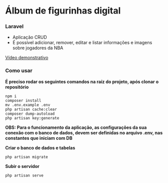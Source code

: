 # Álbum de figurinhas digital
### Laravel
- Aplicação CRUD
- É possível adicionar, remover, editar e listar informações e imagens sobre jogadores da NBA<br>

<a href="https://www.youtube.com/watch?v=Mcgfb09kvHw" target="_blank" rel="noopener noreferrer">Vídeo demonstrativo</a><br>
### Como usar
**É preciso rodar os seguintes comandos na raíz do projeto, após clonar o repositório**

    npm i
    composer install
    mv .env.example .env 
    php artisan cache:clear 
    composer dump-autoload 
    php artisan key:generate

**OBS: Para o funcionamento da aplicação, as configurações da sua conexão com o banco de dados, devem ser definidas no arquivo .env, nas constantes que iniciam com DB**

**Criar o banco de dados e tabelas**

    php artisan migrate

**Subir o servidor**

    php artisan serve
